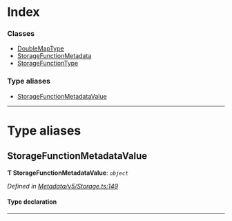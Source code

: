 

# Index

### Classes

* [DoubleMapType](../classes/_metadata_v5_storage_.doublemaptype.md)
* [StorageFunctionMetadata](../classes/_metadata_v5_storage_.storagefunctionmetadata.md)
* [StorageFunctionType](../classes/_metadata_v5_storage_.storagefunctiontype.md)

### Type aliases

* [StorageFunctionMetadataValue](_metadata_v5_storage_.md#storagefunctionmetadatavalue)

---

# Type aliases

<a id="storagefunctionmetadatavalue"></a>

##  StorageFunctionMetadataValue

**Ƭ StorageFunctionMetadataValue**: *`object`*

*Defined in [Metadata/v5/Storage.ts:149](https://github.com/polkadot-js/api/blob/6d5f297/packages/types/src/Metadata/v5/Storage.ts#L149)*

#### Type declaration

___

